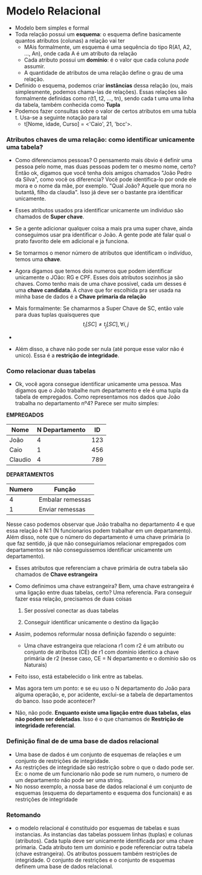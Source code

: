 # Modelo Relacional

* Modelo bem simples e formal
* Toda relação possui um **esquema**: o esquema define basicamente quantos atributos (colunas) a relação vai ter
  * MAis formalmente, um esquema é uma sequência do tipo R(A1, A2, ..., An), onde cada A é um atributo da relação
  * Cada atributo possui um **domínio**: é o valor que cada coluna *pode* assumir.
  * A quantidade de atributos de uma relação define o grau de uma relação.
* Definido o esquema, podemos criar **instâncias** dessa relação (ou, mais simplesmente, podemos chama-las de relações). Essas relações são formalmente definidas como r(t1, t2, ..., tn), sendo cada t uma uma linha da tabela, também conhecida como **Tupla**
* Podemos fazer consultas sobre o valor de certos atributos em uma tubla t. Usa-se a seguinte notação para tal
  * t[Nome, idade, Curso] = <'Caio', 21, 'bcc'>.

### Atributos chaves de uma relação: como identificar unicamente uma tabela?

* Como diferenciamos pessoas? O pensamento mais óbvio é definir uma pessoa pelo nome, mas duas pessoas podem ter o mesmo nome, certo? Então ok, digamos que você tenha dois amigos chamados "João Pedro da Silva", como você os diferencia? Você pode identifica-lo por onde ele mora e o nome da mãe, por exemplo. "Qual João? Aquele que mora no butantã, filho da claudia". Isso já deve ser o bastante pra identificar unicamente.

* Esses atributos usados pra identificar unicamente um individuo são chamados de **Super chave**.

* Se a gente adicionar qualquer coisa a mais pra uma super chave, ainda conseguimos usar pra identificar o João. A gente pode até falar qual o prato favorito dele em adicional e ja funciona.

* Se tomarmos o menor número de atributos que identificam o indivíduo, temos uma **chave**.

* Agora digamos que temos dois numeros que podem identificar unicamente o JOão: RG e CPF. Esses dois atributos sozinhos ja são chaves. Como tenho mais de uma chave possivel, cada um desses é uma **chave candidata**. A chave que for escolhida pra ser usada na minha base de dados é a **Chave primaria da relação**

* Mais formalmente: Se chamarmos a Super Chave de SC, então vale para duas tuplas quaisqueres que
  $$
  t_i[SC] \neq t_j[SC], \forall i,j
  $$

* 

* Além disso, a chave não pode ser nula (até porque esse valor não é unico). Essa é a **restrição de integridade**.

### Como relacionar duas tabelas

* Ok, você agora consegue identificar unicamente uma pessoa. Mas digamos que o João trabalhe num departamento e ele é uma tupla da tabela de empregados. Como representamos nos dados que João trabalha no departamento nº4? Parece ser muito simples: 

**EMPREGADOS**

| Nome    | N Departamento | ID   |
| ------- | -------------- | ---- |
| João    | 4              | 123  |
| Caio    | 1              | 456  |
| Claudio | 4              | 789  |

**DEPARTAMENTOS**

| Numero | Função           |
| ------ | ---------------- |
| 4      | Embalar remessas |
| 1      | Enviar remessas  |

Nesse caso podemos observar que João trabalha no departamento 4 e que essa relação ẽ N:1 (N funcionarios podem trabalhar em um departamento). Além disso, note que o número do departamento é uma chave primária (o que faz sentido, já que não conseguiriamos relacionar empregados com departamentos se não conseguissemos identificar unicamente um departamento).

* Esses atributos que referenciam a chave primária de outra tabela são chamados de **Chave estrangeira**

* Como definimos uma chave estrangeira? Bem, uma chave estrangeira é uma ligação entre duas tabelas, certo? Uma referencia. Para conseguir fazer essa relação, precisamos de duas coisas

  1) Ser possível conectar as duas tabelas

  2) Conseguir identificar unicamente o destino da ligação

* Assim, podemos reformular nossa definição fazendo o seguinte: 
  * Uma chave estrangeira que relaciona r1 com r2 é um atributo ou conjunto de atributos (CE) de r1 com domínio identico a chave primária de r2 (nesse caso, CE = N departamento e o domínio são os Naturais)
* Feito isso, está estabelecido o link entre as tabelas.
* Mas agora tem um ponto: e se eu uso o N departamento do João para alguma operação, e, por acidente, exclui-se a tabela de departamentos do banco. Isso pode acontecer?
* Não, não pode. **Enquanto existe uma ligação entre duas tabelas, elas não podem ser deletadas**. Isso é o que chamamos de **Restrição de integridade referencial**.

### Definição final de de uma base de dados relacional

* Uma base de dados é um conjunto de esquemas de relações e um conjunto de restrições de integridade.
* As restrições de integridade são restrição sobre o que o dado pode ser. Ex: o nome de um funcionario não pode se rum numero, o numero de um departamento não pode ser uma string.
* No nosso exemplo, a nossa base de dados relacional é um conjunto de esquemas (esquema do departamento e esquema dos funcionais) e as restrições de integridade

### Retomando

* o modelo relacional é constituido por esquemas de tabelas e suas instancias. As instancias das tabelas possuem linhas (tuplas) e colunas (atributos). Cada tupla deve ser unicamente identificada por uma chave primaria. Cada atributo tem um dominio e pode referenciar outra tabela (chave estrangeira). Os atributos possuem também restrições de integridade. O conjunto de restrições e o conjunto de esquemas definem uma base de dados relacional.